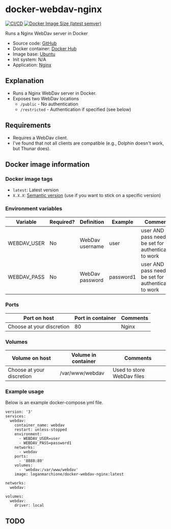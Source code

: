 # docker-webdav-nginx

[![CI/CD](https://github.com/loganmarchione/docker-webdav-nginx/actions/workflows/main.yml/badge.svg)](https://github.com/loganmarchione/docker-webdav-nginx/actions/workflows/main.yml)
[![Docker Image Size (latest semver)](https://img.shields.io/docker/image-size/loganmarchione/docker-webdav-nginx)](https://hub.docker.com/r/loganmarchione/docker-webdav-nginx)

Runs a Nginx WebDav server in Docker
  - Source code: [GitHub](https://github.com/loganmarchione/docker-webdav-nginx)
  - Docker container: [Docker Hub](https://hub.docker.com/r/loganmarchione/docker-webdav-nginx)
  - Image base: [Ubuntu](https://hub.docker.com/_/ubuntu)
  - Init system: N/A
  - Application: [Nginx](https://nginx.org/)

## Explanation

  - Runs a Nginx WebDav server in Docker.
  - Exposes two WebDav locations
    - `/public` - No authentication
    - `/restricted` - Authentication if specified (see below)

## Requirements

  - Requires a WebDav client.
  - I've found that not all clients are compatible (e.g., Dolphin doesn't work, but Thunar does). 

## Docker image information

### Docker image tags
  - `latest`: Latest version
  - `X.X.X`: [Semantic version](https://semver.org/) (use if you want to stick on a specific version)

### Environment variables
| Variable    | Required? | Definition                       | Example                    | Comments                                                     |
|-------------|-----------|----------------------------------|----------------------------|--------------------------------------------------------------|
| WEBDAV_USER | No        | WebDav username                  | user                       | user AND pass need to be set for authentication to work      |
| WEBDAV_PASS | No        | WebDav password                  | password1                  | user AND pass need to be set for authentication to work      |

### Ports
| Port on host              | Port in container | Comments            |
|---------------------------|-------------------|---------------------|
| Choose at your discretion | 80                | Nginx               |

### Volumes
| Volume on host            | Volume in container | Comments                           |
|---------------------------|---------------------|------------------------------------|
| Choose at your discretion | /var/www/webdav     | Used to store WebDav files         |

### Example usage
Below is an example docker-compose.yml file.
```
version: '3'
services:
  webdav:
    container_name: webdav
    restart: unless-stopped
    environment:
      - WEBDAV_USER=user
      - WEBDAV_PASS=password1
    networks:
      - webdav
    ports:
      - '8888:80'
    volumes:
      - 'webdav:/var/www/webdav'
    image: loganmarchione/docker-webdav-nginx:latest

networks:
  webdav:

volumes:
  webdav:
    driver: local
```

## TODO
